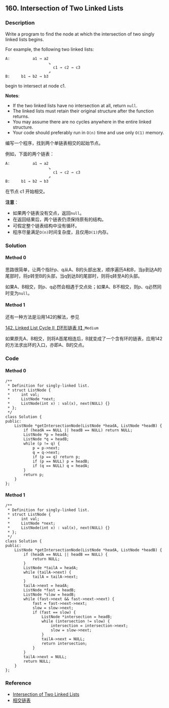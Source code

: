 ## 160. Intersection of Two Linked Lists

### Description

Write a program to find the node at which the intersection of two singly linked lists begins.

For example, the following two linked lists:

```
A:          a1 → a2
                   ↘
                     c1 → c2 → c3
                   ↗            
B:     b1 → b2 → b3
```

begin to intersect at node c1.

**Notes**:

- If the two linked lists have no intersection at all, return `null`.
- The linked lists must retain their original structure after the function returns.
- You may assume there are no cycles anywhere in the entire linked structure.
- Your code should preferably run in `O(n)` time and use only `O(1)` memory.

编写一个程序，找到两个单链表相交的起始节点。

例如，下面的两个链表：

```
A:          a1 → a2
                   ↘
                     c1 → c2 → c3
                   ↗            
B:     b1 → b2 → b3
```

在节点 c1 开始相交。

**注意**：

- 如果两个链表没有交点，返回`null`。
- 在返回结果后，两个链表仍须保持原有的结构。
- 可假定整个链表结构中没有循环。
- 程序尽量满足`O(n)`时间复杂度，且仅用`O(1)`内存。

### Solution

#### Method 0

思路很简单，让两个指针p、q从A、B的头部出发，顺序遍历A和B，当p到达A的尾部时，将p转至B的头部，当q到达B的尾部时，则将q转至A的头部。

如果A、B相交，则p、q必然会相遇于交点处；如果A、B不相交，则p、q必然同时变为`null`。

#### Method 1

还有一种方法是沿用142的解法，参见

[142. Linked List Cycle II【环形链表 II】](142.md)`Medium`

如果原先A、B相交，则将A首尾相连后，B就变成了一个含有环的链表，应用142的方法求出环的入口，亦即A、B的交点。

### Code

#### Method 0

```
/**
 * Definition for singly-linked list.
 * struct ListNode {
 *     int val;
 *     ListNode *next;
 *     ListNode(int x) : val(x), next(NULL) {}
 * };
 */
class Solution {
public:
    ListNode *getIntersectionNode(ListNode *headA, ListNode *headB) {
        if (headA == NULL || headB == NULL) return NULL;
        ListNode *p = headA;
        ListNode *q = headB;
        while (p != q) {
            p = p->next;
            q = q->next;
            if (p == q) return p;
            if (p == NULL) p = headB;
            if (q == NULL) q = headA;
        }
        return p;
    }
};
```

#### Method 1

```
/**
 * Definition for singly-linked list.
 * struct ListNode {
 *     int val;
 *     ListNode *next;
 *     ListNode(int x) : val(x), next(NULL) {}
 * };
 */
class Solution {
public:
    ListNode *getIntersectionNode(ListNode *headA, ListNode *headB) {
        if (headA == NULL || headB == NULL) {
            return NULL;
        }
        ListNode *tailA = headA;
        while (tailA->next) {
            tailA = tailA->next;
        }
        tailA->next = headA;
        ListNode *fast = headB;
        ListNode *slow = headB;
        while (fast->next && fast->next->next) {
            fast = fast->next->next;
            slow = slow->next;
            if (fast == slow) {
                ListNode *intersection = headB;
                while (intersection != slow) {
                    intersection = intersection->next;
                    slow = slow->next;
                }
                tailA->next = NULL;
                return intersection;
            }
        }
        tailA->next = NULL;
        return NULL;
    }
};
```

### Reference

- [Intersection of Two Linked Lists](https://leetcode.com/problems/intersection-of-two-linked-lists/description/)
- [相交链表](https://leetcode-cn.com/problems/intersection-of-two-linked-lists/description/)